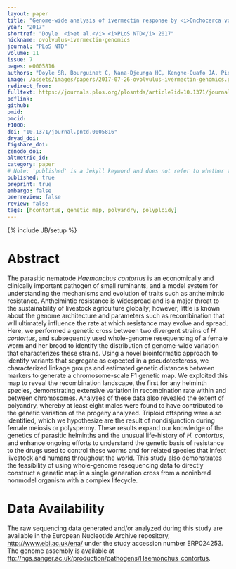 ```yaml
---
layout: paper
title: "Genome-wide analysis of ivermectin response by <i>Onchocerca volvulus</i> reveals genetic drift and soft selective sweeps contribute to loss of drug sensitivity"
year: "2017"
shortref: "Doyle  <i>et al.</i> <i>PLoS NTD</i> 2017"
nickname: ovolvulus-ivermectin-genomics
journal: "PLoS NTD"
volume: 11
issue: 7
pages: e0005816
authors: "Doyle SR, Bourguinat C, Nana-Djeunga HC, Kengne-Ouafo JA, Pion SDS, Bopda J, Kamgno J, Wanji S, Che H, Kuesel AC, Walker M, Basanez M-G, Boakye DA, Osei-Atweneboana MY, Boussinesq M, Prichard RK, Grant WN"
image: /assets/images/papers/2017-07-26-ovolvulus-ivermectin-genomics.png
redirect_from: 
fulltext: https://journals.plos.org/plosntds/article?id=10.1371/journal.pntd.0005816
pdflink: 
github: 
pmid: 
pmcid: 
f1000: 
doi: "10.1371/journal.pntd.0005816"
dryad_doi:
figshare_doi: 
zenodo_doi: 
altmetric_id: 
category: paper
# Note: 'published' is a Jekyll keyword and does not refer to whether the paper is published, but rather to whether this Markdown should be part of the rendered site.
published: true
preprint: true
embargo: false	
peerreview: false
review: false
tags: [hcontortus, genetic map, polyandry, polyploidy]
---
```

{% include JB/setup %}

# Abstract 

The parasitic nematode *Haemonchus contortus* is an economically and clinically important pathogen of small ruminants, and a model system for understanding the mechanisms and evolution of traits such as anthelmintic resistance. Anthelmintic resistance is widespread and is a major threat to the sustainability of livestock agriculture globally; however, little is known about the genome architecture and parameters such as recombination that will ultimately influence the rate at which resistance may evolve and spread. Here, we performed a genetic cross between two divergent strains of *H. contortus*, and subsequently used whole-genome resequencing of a female worm and her brood to identify the distribution of genome-wide variation that characterizes these strains. Using a novel bioinformatic approach to identify variants that segregate as expected in a pseudotestcross, we characterized linkage groups and estimated genetic distances between markers to generate a chromosome-scale F1 genetic map. We exploited this map to reveal the recombination landscape, the first for any helminth species, demonstrating extensive variation in recombination rate within and between chromosomes. Analyses of these data also revealed the extent of polyandry, whereby at least eight males were found to have contributed to the genetic variation of the progeny analyzed. Triploid offspring were also identified, which we hypothesize are the result of nondisjunction during female meiosis or polyspermy. These results expand our knowledge of the genetics of parasitic helminths and the unusual life-history of *H. contortus*, and enhance ongoing efforts to understand the genetic basis of resistance to the drugs used to control these worms and for related species that infect livestock and humans throughout the world. This study also demonstrates the feasibility of using whole-genome resequencing data to directly construct a genetic map in a single generation cross from a noninbred nonmodel organism with a complex lifecycle.

# Data Availability

The raw sequencing data generated and/or analyzed during this study are available in the European Nucleotide Archive repository, http://www.ebi.ac.uk/ena/ under the study accession number ERP024253. The genome assembly is available at ftp://ngs.sanger.ac.uk/production/pathogens/Haemonchus_contortus.


